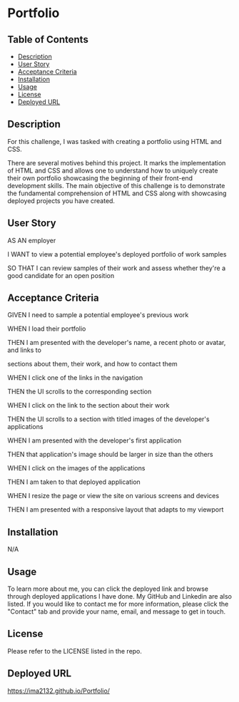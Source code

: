 # Portfolio

## Table of Contents 
- [Description](#description)
- [User Story](#user-story)
- [Acceptance Criteria](#acceptance-criteria)
- [Installation](#installation)
- [Usage](#usage)
- [License](#license)
- [Deployed URL](#deployed-url)

## Description
For this challenge, I was tasked with creating a portfolio using HTML and CSS. 

There are several motives behind this project. It marks the implementation of  HTML and CSS and allows one to understand how to uniquely create their own portfolio showcasing the beginning of their front-end development skills. The main objective of this challenge is to demonstrate the fundamental comprehension of HTML and CSS along with showcasing deployed projects you have created.  

## User Story
AS AN employer

I WANT to view a potential employee's deployed portfolio of work samples

SO THAT I can review samples of their work and assess whether they're a good candidate for an open position

## Acceptance Criteria
GIVEN I need to sample a potential employee's previous work

WHEN I load their portfolio

THEN I am presented with the developer's name, a recent photo or avatar, and links to 

sections about them, their work, and how to contact them

WHEN I click one of the links in the navigation

THEN the UI scrolls to the corresponding section

WHEN I click on the link to the section about their work

THEN the UI scrolls to a section with titled images of the developer's applications

WHEN I am presented with the developer's first application

THEN that application's image should be larger in size than the others

WHEN I click on the images of the applications

THEN I am taken to that deployed application

WHEN I resize the page or view the site on various screens and devices

THEN I am presented with a responsive layout that adapts to my viewport

## Installation 
N/A

## Usage
To learn more about me, you can click the deployed link and browse through deployed applications I have done. My GitHub and Linkedin are also listed. If you would like to contact me for more information, please click the "Contact" tab and provide your name, email, and message to get in touch. 

## License 
Please refer to the LICENSE listed in the repo. 

## Deployed URL
https://ima2132.github.io/Portfolio/ 

